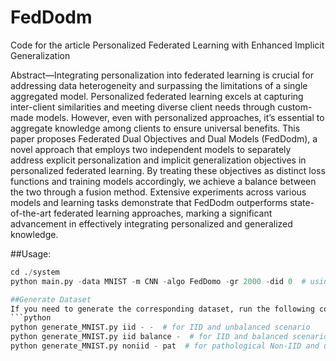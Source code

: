 # FedDodm
Code for the article Personalized Federated Learning with Enhanced Implicit Generalization

Abstract—Integrating personalization into federated learning is crucial for addressing data heterogeneity and surpassing the limitations of a single aggregated model. Personalized federated learning excels at capturing inter-client similarities and meeting diverse client needs through custom-made models. However, even with personalized approaches, it’s essential to aggregate knowledge among clients to ensure universal benefits. This paper proposes Federated Dual Objectives and Dual Models (FedDodm), a novel approach that employs two independent models to separately address explicit personalization and implicit generalization objectives in personalized federated learning. By treating these objectives as distinct loss functions and training models accordingly, we achieve a balance between the two through a fusion method. Extensive experiments across various models and learning tasks demonstrate that FedDodm outperforms state-of-the-art federated learning approaches, marking a significant advancement in effectively integrating personalized and generalized knowledge.

##Usage:
```python
cd ./system
python main.py -data MNIST -m CNN -algo FedDomo -gr 2000 -did 0  # using the MNIST dataset, the FedDomo

##Generate Dataset
If you need to generate the corresponding dataset, run the following commands:
```python
python generate_MNIST.py iid - -  # for IID and unbalanced scenario
python generate_MNIST.py iid balance -  # for IID and balanced scenario
python generate_MNIST.py noniid - pat  # for pathological Non-IID and unbalanced scenario
